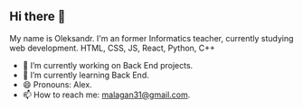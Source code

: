 ## Hi there 👋
My name is Oleksandr. I'm an former Informatics teacher, currently studying web development. 
HTML, CSS, JS, React, Python, C++

- 🔭 I’m currently working on Back End projects.
- 🌱 I’m currently learning Back End.
-  😄 Pronouns: Alex.
-  📫 How to reach me: malagan31@gmail.com.
<!--
**alexmlh/alexmlh** is a ✨ _special_ ✨ repository because its `README.md` (this file) appears on your GitHub profile.

Here are some ideas to get you started:

- 🔭 I’m currently working on ...
- 🌱 I’m currently learning ...
- 👯 I’m looking to collaborate on ...
- 🤔 I’m looking for help with ...
- 💬 Ask me about ...
- 📫 How to reach me: ...
- 😄 Pronouns: ...
- ⚡ Fun fact: ...
-->
